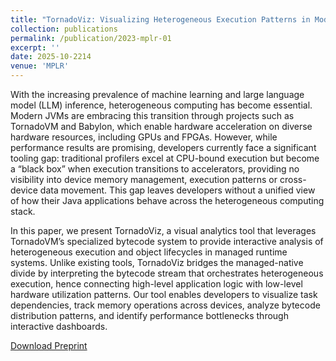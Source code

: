 ```yaml
---
title: "TornadoViz: Visualizing Heterogeneous Execution Patterns in Modern Managed Runtime Systems."
collection: publications
permalink: /publication/2023-mplr-01
excerpt: ''
date: 2025-10-2214
venue: 'MPLR'
---
```


With the increasing prevalence of machine learning and large language model (LLM) inference, heterogeneous computing has become essential. Modern JVMs are embracing this transition through projects such as TornadoVM and Babylon, which enable hardware acceleration on diverse hardware resources, including GPUs and FPGAs. However, while performance results are promising, developers currently face a significant tooling gap: traditional profilers excel at CPU-bound execution but become a “black box” when execution transitions to accelerators, providing no visibility into device memory management, execution patterns or cross-device data movement. This gap leaves developers without a unified view of how their Java applications behave across the heterogeneous computing stack.

In this paper, we present TornadoViz, a visual analytics tool that leverages TornadoVM’s specialized bytecode system to provide interactive analysis of heterogeneous execution and object lifecycles in managed runtime systems. Unlike existing tools, TornadoViz bridges the managed-native divide by interpreting the bytecode stream that orchestrates heterogeneous execution, hence connecting high-level application logic with low-level hardware utilization patterns. Our tool enables developers to visualize task dependencies, track memory operations across devices, analyze bytecode distribution patterns, and identify performance bottlenecks through interactive dashboards.

[Download Preprint](https://stratika.github.io/files/tornadovm-visualizer-PREPRINT.pdf)